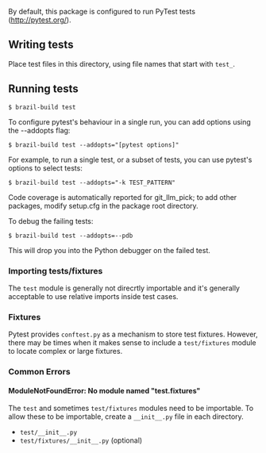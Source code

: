 By default, this package is configured to run PyTest tests
(http://pytest.org/).

## Writing tests

Place test files in this directory, using file names that start with `test_`.

## Running tests

```
$ brazil-build test
```

To configure pytest's behaviour in a single run, you can add options using the --addopts flag:

```
$ brazil-build test --addopts="[pytest options]"
```

For example, to run a single test, or a subset of tests, you can use pytest's
options to select tests:

```
$ brazil-build test --addopts="-k TEST_PATTERN"
```

Code coverage is automatically reported for git_llm_pick;
to add other packages, modify setup.cfg in the package root directory.

To debug the failing tests:

```
$ brazil-build test --addopts=--pdb
```

This will drop you into the Python debugger on the failed test.

### Importing tests/fixtures

The `test` module is generally not direcrtly importable and it's generally acceptable to use relative imports inside test cases.

### Fixtures

Pytest provides `conftest.py` as a mechanism to store test fixtures.  However, there may be times when it makes sense to include a `test/fixtures` module to locate complex or large fixtures.

### Common Errors

#### ModuleNotFoundError: No module named "test.fixtures"

The `test` and sometimes `test/fixtures` modules need to be importable.  To allow these to be importable, create a `__init__.py` file in each directory.
- `test/__init__.py`
- `test/fixtures/__init__.py` (optional)
